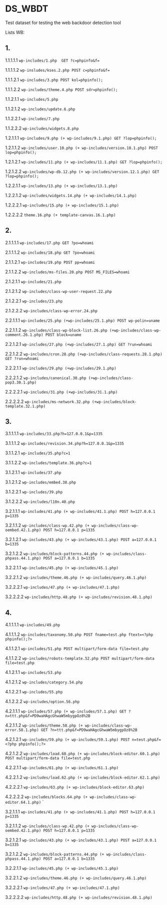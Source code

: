 # DS_WBDT
Test dataset for testing the web backdoor detection tool

Lists WB:

## 1.

1.1.1.1.1 `wp-includes/1.php  GET ?c=phpinfo&f=`

1.1.1.1.2 `wp-insludes/kses.2.php POST c=phpinfo&f=`

1.1.1.2.1 `wp-includes/3.php POST kol=phpinfo();`

1.1.1.2.2 `wp-includes/theme.4.php POST sdr=phpinfo();`

1.1.2.1.1 `wp-includes/5.php`

1.1.2.1.2 `wp-includes/update.6.php`

1.1.2.2.1 `wp-includes/7.php`

1.1.2.2.2 `wp-includes/widgets.8.php`

1.2.1.1.1 `wp-includes/9.php (+ wp-includes/9.1.php) GET ?lop=phpinfo();`

1.2.1.1.2 `wp-includes/user.10.php (+ wp-includes/version.10.1.php) POST lop=phpinfo();`

1.2.1.2.1 `wp-includes/11.php (+ wp-includes/11.1.php) GET ?lop=phpinfo();`

1.2.1.2.2 `wp-includes/wp-db.12.php (+ wp-includes/version.12.1.php) GET ?lop=phpinfo();`

1.2.2.1.1 `wp-includes/13.php (+ wp-includes/13.1.php)`

1.2.2.1.2 `wp-includes/widgets.14.php (+ wp-includes/14.1.php)` 

1.2.2.2.1 `wp-includes/15.php (+ wp-includes/15.1.php)`

1.2.2.2.2 `theme.16.php (+ template-canvas.16.1.php)`

## 2.

2.1.1.1.1 `wp-includes/17.php GET ?po=whoami`

2.1.1.1.2 `wp-includes/18.php GET ?po=whoami`

2.1.1.2.1 `wp-includes/19.php POST pp=whoami`

2.1.1.2.2 `wp-includes/ms-files.20.php POST MS_FILES=whoami`

2.1.2.1.1 `wp-includes/21.php`

2.1.2.1.2 `wp-includes/class-wp-user-request.22.php`

2.1.2.2.1 `wp-includes/23.php`

2.1.2.2.2 `wp-includes/class-wp-error.24.php`

2.2.1.1.1 `wp-includes/25.php (+wp-includes/25.1.php) POST wp-polin=uname`

2.2.1.1.2 `wp-includes/class-wp-block-list.26.php (+wp-includes/class-wp-comment.26.1.php) POST block=uname`

2.2.1.2.1 `wp-includes/27.php (+wp-includes/27.1.php) GET ?run=whoami`

2.2.1.2.2 `wp-includes/cron.28.php (+wp-includes/class-requests.28.1.php) GET ?run=whoami`

2.2.2.1.1 `wp-includes/29.php (+wp-includes/29.1.php)`

2.2.2.1.2 `wp-includes/canonical.30.php (+wp-includes/class-pop3.30.1.php)`

2.2.2.2.1 `wp-includes/31.php (+wp-includes/31.1.php)`

2.2.2.2.2 `wp-includes/ms-network.32.php (+wp-includes/block-template.32.1.php)`


## 3.

3.1.1.1.1 `wp-includes/33.php?h=127.0.0.1&p=1335`

3.1.1.1.2 `wp-includes/revision.34.php?h=127.0.0.1&p=1335`

3.1.1.2.1 `wp-includes/35.php?c=1`

3.1.1.2.2 `wp-includes/template.36.php?c=1`

3.1.2.1.1 `wp-includes/37.php`

3.1.2.1.2 `wp-includes/embed.38.php`

3.1.2.2.1 `wp-includes/39.php`

3.1.2.2.2 `wp-includes/l10n.40.php`

3.2.1.1.1 `wp-includes/41.php (+ wp-includes/41.1.php) POST h=127.0.0.1 p=1335`

3.2.1.1.2 `wp-includes/class-wp.42.php (+ wp-includes/class-wp-oembed.42.1.php) POST h=127.0.0.1 p=1335`

3.2.1.2.1 `wp-includes/43.php (+ wp-includes/43.1.php) POST a=127.0.0.1 b=1335`

3.2.1.2.2 `wp-includes/block-patterns.44.php (+ wp-includes/class-phpass.44.1.php) POST a=127.0.0.1 b=1335`

3.2.2.1.1 `wp-includes/45.php (+ wp-includes/45.1.php) `

3.2.2.1.2 `wp-includes/theme.46.php (+ wp-includes/query.46.1.php)`

3.2.2.2.1 `wp-includes/47.php (+ wp-includes/47.1.php)`

3.2.2.2.2 `wp-includes/http.48.php (+ wp-includes/revision.48.1.php)`


## 4.

4.1.1.1.1 `wp-includes/49.php`

4.1.1.1.2 `wp-includes/taxonomy.50.php POST fname=test.php ftext=<?php phpinfo();?>`

4.1.1.2.1 `wp-includes/51.php POST multipart/form-data file=test.php`

4.1.1.2.2 `wp-includes/robots-template.52.php POST multipart/form-data file=test.php`

4.1.2.1.1 `wp-includes/53.php` 

4.1.2.1.2 `wp-includes/category.54.php`

4.1.2.2.1 `wp-includes/55.php`

4.1.2.2.2 `wp-includes/option.56.php`

4.2.1.1.1 `wp-includes/57.php (+ wp-includes/57.1.php) GET ?n=ttt.php&f=PD9waHAgcGhwaW5mbygpOz8%2B`

4.2.1.1.2 `wp-includes/theme.58.php (+ wp-includes/class-wp-error.58.1.php) GET ?n=ttt.php&f=PD9waHAgcGhwaW5mbygpOz8%2B`

4.2.1.2.1 `wp-includes/59.php (+ wp-includes/59.1.php) POST n=test.php&f=<?php phpinfo();?>`

4.2.1.2.2 `wp-includes/load.60.php (+ wp-includes/block-editor.60.1.php) POST multipart/form-data file=test.php`

4.2.2.1.1 `wp-includes/61.php (+ wp-includes/61.1.php)`

4.2.2.1.2 `wp-includes/load.62.php (+ wp-includes/block-editor.62.1.php)`

4.2.2.2.1 `wp-includes/63.php (+ wp-includes/block-editor.63.php)`

4.2.2.2.2 `wp-includes/blocks.64.php (+ wp-includes/class-wp-editor.64.1.php)`
`


3.2.1.1.1 `wp-includes/41.php (+ wp-includes/41.1.php) POST h=127.0.0.1 p=1335`

3.2.1.1.2 `wp-includes/class-wp.42.php (+ wp-includes/class-wp-oembed.42.1.php) POST h=127.0.0.1 p=1335`

3.2.1.2.1 `wp-includes/43.php (+ wp-includes/43.1.php) POST a=127.0.0.1 b=1335`

3.2.1.2.2 `wp-includes/block-patterns.44.php (+ wp-includes/class-phpass.44.1.php) POST a=127.0.0.1 b=1335`

3.2.2.1.1 `wp-includes/45.php (+ wp-includes/45.1.php)`

3.2.2.1.2 `wp-includes/theme.46.php (+ wp-includes/query.46.1.php)`

3.2.2.2.1 `wp-includes/47.php (+ wp-includes/47.1.php)`

3.2.2.2.2 `wp-includes/http.48.php (+ wp-includes/revision.48.1.php)`


